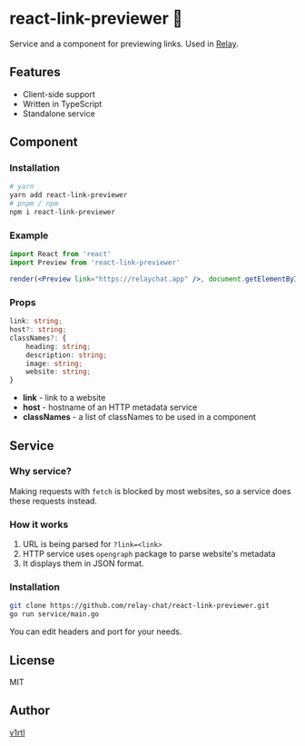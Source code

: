 # react-link-previewer 📰

Service and a component for previewing links. Used in [Relay](https://relaychat.app/).

## Features

- Client-side support
- Written in TypeScript
- Standalone service

## Component

### Installation

```sh
# yarn
yarn add react-link-previewer
# pnpm / npm
npm i react-link-previewer
```

### Example

```jsx
import React from 'react'
import Preview from 'react-link-previewer'

render(<Preview link="https://relaychat.app" />, document.getElementById('app'))
```

### Props

```ts
link: string;
host?: string;
classNames?: {
    heading: string;
    description: string;
    image: string;
    website: string;
}
```

- **link** - link to a website
- **host** - hostname of an HTTP metadata service
- **classNames** - a list of classNames to be used in a component

## Service

### Why service?

Making requests with `fetch` is blocked by most websites, so a service does these requests instead.

### How it works

1. URL is being parsed for `?link=<link>`
2. HTTP service uses `opengraph` package to parse website's metadata
3. It displays them in JSON format.

### Installation

```sh
git clone https://github.com/relay-chat/react-link-previewer.git
go run service/main.go
```

You can edit headers and port for your needs.

## License

MIT

## Author

[v1rtl](https://v1rtl.site)
